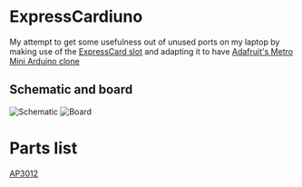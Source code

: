 # ExpressCardiuno
My attempt to get some usefulness out of unused ports on my laptop by making use of the [ExpressCard slot](http://www.usb.org/developers/expresscard/EC_specifications/ExpressCard_2_0_FINAL.pdf) and adapting it to have [Adafruit's Metro Mini Arduino clone](https://www.adafruit.com/products/2590)

## Schematic and board

![Schematic](https://raw.githubusercontent.com/HokieGeek/ExpressCarduino/master/ExpressCarduino.png)
![Board](https://raw.githubusercontent.com/HokieGeek/ExpressCarduino/master/ExpressCarduino.brd.png)

# Parts list
[AP3012](http://www.mouser.com/ds/2/115/AP3012-271556.pdf)
